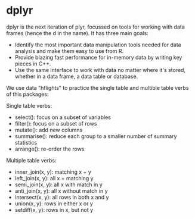 # dplyr
dplyr is the next iteration of plyr, focussed on tools for working with data frames (hence the d in the name). It has three main goals:
- Identify the most important data manipulation tools needed for data analysis and make them easy to use from R.
- Provide blazing fast performance for in-memory data by writing key pieces in C++.
- Use the same interface to work with data no matter where it's stored, whether in a data frame, a data table or database.

We use data "hflights" to practice the single table and multible table verbs of this packages:


Single table verbs:
- select(): focus on a subset of variables
- filter(): focus on a subset of rows
- mutate(): add new columns
- summarise(): reduce each group to a smaller number of summary statistics
- arrange(): re-order the rows

Multiple table verbs:
- inner_join(x, y): matching x + y
- left_join(x, y): all x + matching y
- semi_join(x, y): all x with match in y
- anti_join(x, y): all x without match in y
- intersect(x, y): all rows in both x and y
- union(x, y): rows in either x or y
- setdiff(x, y): rows in x, but not y
